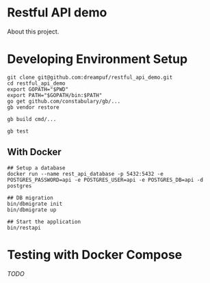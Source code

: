 # Restful API demo

About this project.

# Developing Environment Setup

    git clone git@github.com:dreampuf/restful_api_demo.git
    cd restful_api_demo
    export GOPATH="$PWD"
    export PATH="$GOPATH/bin:$PATH"
    go get github.com/constabulary/gb/...
    gb vendor restore
    
    gb build cmd/...
    
    gb test
    
## With Docker

    ## Setup a database
    docker run --name rest_api_database -p 5432:5432 -e POSTGRES_PASSWORD=api -e POSTGRES_USER=api -e POSTGRES_DB=api -d postgres
    
    ## DB migration
    bin/dbmigrate init
    bin/dbmigrate up
    
    ## Start the application
    bin/restapi
    
    
    
# Testing with Docker Compose

*TODO*
